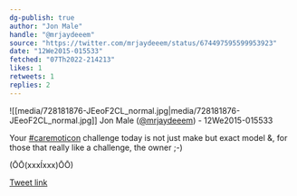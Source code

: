 ```yaml
---
dg-publish: true
author: "Jon Male"
handle: "@mrjaydeeem"
source: "https://twitter.com/mrjaydeeem/status/674497595599953923"
date: "12We2015-015533"
fetched: "07Th2022-214213"
likes: 1
retweets: 1
replies: 2
---
```

![[media/728181876-JEeoF2CL_normal.jpg\|media/728181876-JEeoF2CL_normal.jpg]]
Jon Male ([@mrjaydeeem](https://twitter.com/mrjaydeeem)) - 12We2015-015533

Your [#caremoticon](https://twitter.com/hashtag/caremoticon)  challenge today is not just make but exact model &, for those that really like a challenge, the owner ;-)

(ŌŌ(xxxÍxxx)ŌŌ)

[Tweet link](https://twitter.com/mrjaydeeem/status/674497595599953923)